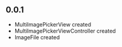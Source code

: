 ## 0.0.1

- MultiImagePickerView created
- MultiImagePickerViewController created
- ImageFile created

